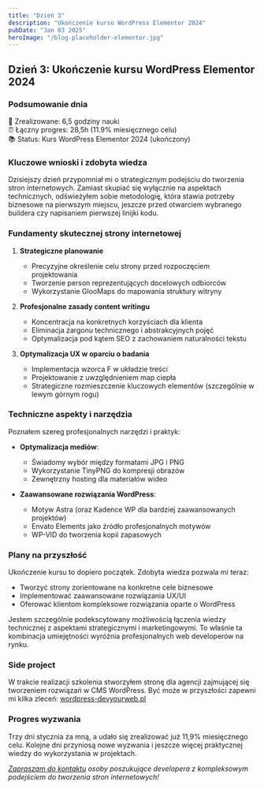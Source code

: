 ```yaml
---
title: "Dzień 3"
description: "Ukończenie kursu WordPress Elementor 2024"
pubDate: "Jan 03 2025"
heroImage: "/blog-placeholder-elementor.jpg"
---
```


## Dzień 3: Ukończenie kursu WordPress Elementor 2024

### Podsumowanie dnia

🎯 Zrealizowane: 6,5 godziny nauki  
⏰ Łączny progres: 28,5h (11.9% miesięcznego celu)  
📚 Status: Kurs WordPress Elementor 2024 (ukończony)

### Kluczowe wnioski i zdobyta wiedza

Dzisiejszy dzień przypomniał mi o strategicznym podejściu do tworzenia stron internetowych. Zamiast skupiać się wyłącznie na aspektach technicznych, odświeżyłem sobie metodologię, która stawia potrzeby biznesowe na pierwszym miejscu, jeszcze przed otwarciem wybranego buildera czy napisaniem pierwszej linijki kodu.

### Fundamenty skutecznej strony internetowej

1. **Strategiczne planowanie**

   - Precyzyjne określenie celu strony przed rozpoczęciem projektowania
   - Tworzenie person reprezentujących docelowych odbiorców
   - Wykorzystanie GlooMaps do mapowania struktury witryny

2. **Profesjonalne zasady content writingu**

   - Koncentracja na konkretnych korzyściach dla klienta
   - Eliminacja żargonu technicznego i abstrakcyjnych pojęć
   - Optymalizacja pod kątem SEO z zachowaniem naturalności tekstu

3. **Optymalizacja UX w oparciu o badania**
   - Implementacja wzorca F w układzie treści
   - Projektowanie z uwzględnieniem map ciepła
   - Strategiczne rozmieszczenie kluczowych elementów (szczególnie w lewym górnym rogu)

### Techniczne aspekty i narzędzia

Poznałem szereg profesjonalnych narzędzi i praktyk:

- **Optymalizacja mediów**:

  - Świadomy wybór między formatami JPG i PNG
  - Wykorzystanie TinyPNG do kompresji obrazów
  - Zewnętrzny hosting dla materiałów wideo

- **Zaawansowane rozwiązania WordPress**:
  - Motyw Astra (oraz Kadence WP dla bardziej zaawansowanych projektów)
  - Envato Elements jako źródło profesjonalnych motywów
  - WP-VID do tworzenia kopii zapasowych

### Plany na przyszłość

Ukończenie kursu to dopiero początek. Zdobyta wiedza pozwala mi teraz:

- Tworzyć strony zorientowane na konkretne cele biznesowe
- Implementować zaawansowane rozwiązania UX/UI
- Oferować klientom kompleksowe rozwiązania oparte o WordPress

Jestem szczególnie podekscytowany możliwością łączenia wiedzy technicznej z aspektami strategicznymi i marketingowymi. To właśnie ta kombinacja umiejętności wyróżnia profesjonalnych web developerów na rynku.

### Side project

W trakcie realizacji szkolenia stworzyłem stronę dla agencji zajmującej się tworzeniem rozwiązań w CMS WordPress. Być może w przyszłości zapewni mi kilka zleceń: [wordpress-devyourweb.pl](https://wordpress-devyourweb.pl)

### Progres wyzwania

Trzy dni stycznia za mną, a udało się zrealizować już 11,9% miesięcznego celu. Kolejne dni przyniosą nowe wyzwania i jeszcze więcej praktycznej wiedzy do wykorzystania w projektach.

_[Zapraszam do kontaktu](https://bartoszstpiczynski.pl/contact) osoby poszukujące developera z kompleksowym podejściem do tworzenia stron internetowych!_
